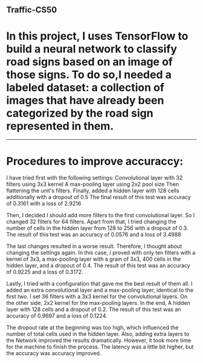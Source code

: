 ## Traffic-CS50

# In this project, I uses TensorFlow to build a neural network to classify road signs based on an image of those signs. To do so,I needed a labeled dataset: a collection of images that have already been categorized by the road sign represented in them.

----------------------------------
# Procedures to improve accuraccy: 
I have tried first with the following settings:
Convolutional layer with 32 filters using 3x3 kernel
A max-pooling layer using 2x2 pool size
Then flattening the unit's filters.
Finally, added a hidden layer with 128 cells additionally with a dropout of 0.5 
The final result of this test was accuracy of 0.3161 with a loss of 2.9216

Then, I decided I should add more filters to the first convolutional layer. So I changed 32 filters for 64 filters. Apart from that, I tried changing the number of cells in the hidden layer from 128 to 256 with a dropout of 0.3. 
The result of this test was an accuracy of 0.0576 and a loss of 3.4988

The last changes resulted in a worse result. Therefore, I thought about changing the settings again. In this case, I proved with only ten filters with a kernel of 3x3, a max-pooling layer with a grain of 3x3, 400 cells in the hidden layer, and a dropout of 0.4.
The result of this test was an accuracy of 0.9225 and a loss of 0.3172.

Lastly, I tried with a configuration that gave me the best result of them all. I added an extra convolutional layer and a max-pooling layer, identical to the first two. I set 36 filters with a 3x3 kernel for the convolutional layers. On the other side, 2x2 kernel for the max-pooling layers. In the end, A hidden layer with 128 cells and a dropout of 0.2.
The result of this test was an accuracy of 0.9697 and a loss of 0.1224.

The dropout rate at the beginning was too high, which influenced the number of total cells used in the hidden layer. Also, adding extra layers to the Network improved the results dramatically. However, it took more time for the machine to finish the process. The latency was a little bit higher, but the accuracy was accuracy improved.  
